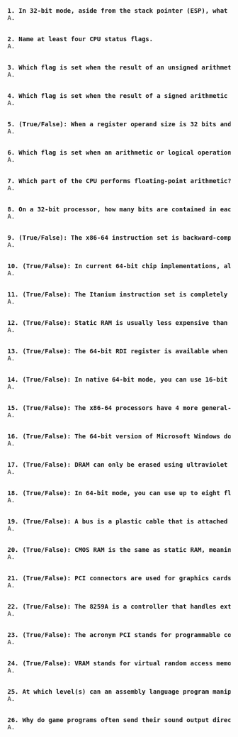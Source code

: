 <pre>
<b>1. In 32-bit mode, aside from the stack pointer (ESP), what other register points to variables on the stack? </b>
A. 
  
  
<b>2. Name at least four CPU status flags. </b>
A.
  
  
<b>3. Which flag is set when the result of an unsigned arithmetic operation is too large to fit into the destination?</b>
A.
  
  
<b>4. Which flag is set when the result of a signed arithmetic operation is either too large or too small to fit into the destination? </b>
A.
  

<b>5. (True/False): When a register operand size is 32 bits and the REX prefix is used, the R8D register is available for programs to use.</b>
A.
  

<b>6. Which flag is set when an arithmetic or logical operation generates a negative result?</b>
A.
  
  
<b>7. Which part of the CPU performs floating-point arithmetic?</b>
A.
  
  
<b>8. On a 32-bit processor, how many bits are contained in each floating-point data register?</b>
A.

  
<b>9. (True/False): The x86-64 instruction set is backward-compatible with the x86 instruction set.</b>
A.  

  
<b>10. (True/False): In current 64-bit chip implementations, all 64 bits are used for addressing.</b>
A.

  
<b>11. (True/False): The Itanium instruction set is completely different from the x86 instruction set.</b>
A.
  
  
<b>12. (True/False): Static RAM is usually less expensive than dynamic RAM.</b>
A.
  
  
<b>13. (True/False): The 64-bit RDI register is available when the REX prefix is used.</b>
A.


<b>14. (True/False): In native 64-bit mode, you can use 16-bit real mode, but not the virtual-8086 mode.</b>
A.
  
  
<b>15. (True/False): The x86-64 processors have 4 more general-purpose registers than the x86 processors.</b>
A.
  
  
<b>16. (True/False): The 64-bit version of Microsoft Windows does not support virtual-8086 mode.</b>
A.


<b>17. (True/False): DRAM can only be erased using ultraviolet light.</b>
A.
  
  
<b>18. (True/False): In 64-bit mode, you can use up to eight floating-point registers.</b>
A.

  
<b>19. (True/False): A bus is a plastic cable that is attached to the motherboard at both ends, but does not sit directly on the motherboard.</b>
A.
  
  
<b>20. (True/False): CMOS RAM is the same as static RAM, meaning that it holds its value without any extra power or refresh cycles.</b>
A.

  
<b>21. (True/False): PCI connectors are used for graphics cards and sound cards.</b>
A.

  
<b>22. (True/False): The 8259A is a controller that handles external interrupts from hardware devices.</b>
A.
  
  
<b>23. (True/False): The acronym PCI stands for programmable component interface. </b>
A.
  
  
<b>24. (True/False): VRAM stands for virtual random access memory.</b>
A.
  
  
<b>25. At which level(s) can an assembly language program manipulate input/output?</b>
A.
  
  
<b>26. Why do game programs often send their sound output directly to the sound card’s hardware ports?</b>
A.
  




</pre>
